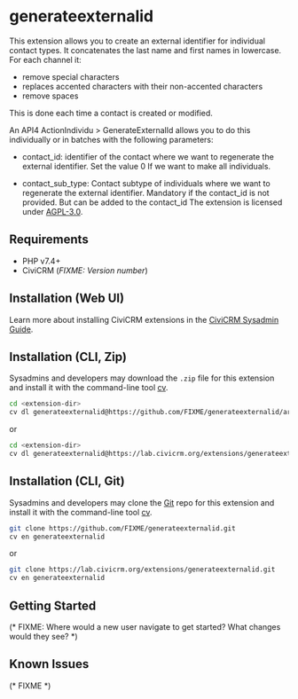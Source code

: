 # generateexternalid

 This extension allows you to create an external identifier for individual contact types. 
  It concatenates the last name and first names in lowercase. For each channel it:
  - remove special characters
  - replaces accented characters with their non-accented characters
  - remove spaces

  This is done each time a contact is created or modified.

  An API4 ActionIndividu > GenerateExternalId allows you to do this individually or in batches with the following parameters:
  - contact_id: identifier of the contact where we want to regenerate the external identifier. Set the value 0 If we want to make all individuals.

  - contact_sub_type: Contact subtype of individuals where we want to regenerate the external identifier.
  Mandatory if the contact_id is not provided. But can be added to the contact_id
The extension is licensed under [AGPL-3.0](LICENSE.txt).

## Requirements

* PHP v7.4+
* CiviCRM (*FIXME: Version number*)

## Installation (Web UI)

Learn more about installing CiviCRM extensions in the [CiviCRM Sysadmin Guide](https://docs.civicrm.org/sysadmin/en/latest/customize/extensions/).

## Installation (CLI, Zip)

Sysadmins and developers may download the `.zip` file for this extension and
install it with the command-line tool [cv](https://github.com/civicrm/cv).

```bash
cd <extension-dir>
cv dl generateexternalid@https://github.com/FIXME/generateexternalid/archive/master.zip
```
or
```bash
cd <extension-dir>
cv dl generateexternalid@https://lab.civicrm.org/extensions/generateexternalid/-/archive/main/generateexternalid-main.zip
```

## Installation (CLI, Git)

Sysadmins and developers may clone the [Git](https://en.wikipedia.org/wiki/Git) repo for this extension and
install it with the command-line tool [cv](https://github.com/civicrm/cv).

```bash
git clone https://github.com/FIXME/generateexternalid.git
cv en generateexternalid
```
or
```bash
git clone https://lab.civicrm.org/extensions/generateexternalid.git
cv en generateexternalid
```

## Getting Started

(* FIXME: Where would a new user navigate to get started? What changes would they see? *)

## Known Issues

(* FIXME *)
